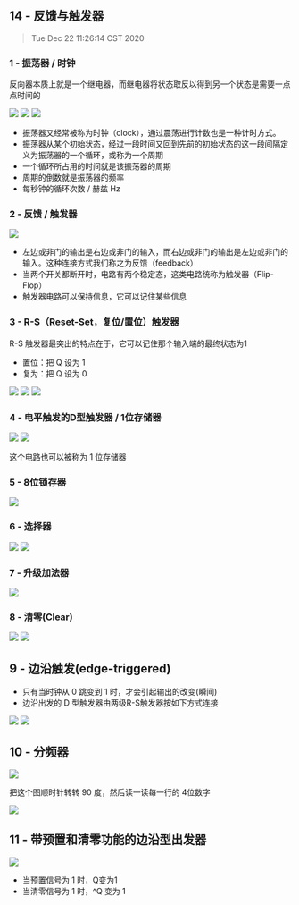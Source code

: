 ## 14 - 反馈与触发器

> Tue Dec 22 11:26:14 CST 2020

### 1 - 振荡器 / 时钟

反向器本质上就是一个继电器，而继电器将状态取反以得到另一个状态是需要一点点时间的

<img src="./01.png" />
<img src="./02.png" />
<img src="./03.png" />

* 振荡器又经常被称为时钟（clock），通过震荡进行计数也是一种计时方式。
* 振荡器从某个初始状态，经过一段时间又回到先前的初始状态的这一段间隔定义为振荡器的一个循环，或称为一个周期
* 一个循环所占用的时间就是该振荡器的周期
* 周期的倒数就是振荡器的频率
* 每秒钟的循环次数 /  赫兹 Hz


### 2 - 反馈 / 触发器

<img src="./04.png" />

* 左边或非门的输出是右边或非门的输入，而右边或非门的输出是左边或非门的输入。这种连接方式我们称之为反馈（feedback）
* 当两个开关都断开时，电路有两个稳定态，这类电路统称为触发器（Flip-Flop）
* 触发器电路可以保持信息，它可以记住某些信息

### 3 - R-S（Reset-Set，复位/置位）触发器

R-S 触发器最突出的特点在于，它可以记住那个输入端的最终状态为1

* 置位：把 Q 设为 1
* 复为：把 Q 设为 0

<img src="./05.png" />
<img src="./06.png" />
<img src="./07.png" />

### 4 - 电平触发的D型触发器 / 1位存储器


<img src="./09.png" />

<img src="./12.png" />

这个电路也可以被称为 1 位存储器

### 5 - 8位锁存器

<img src="./13.png" />


### 6 - 选择器

<img src="./14.png" />
<img src="./15.png" />

### 7 - 升级加法器

<img src="./16.png" />

### 8 - 清零(Clear)

<img src="./17.png" />
<img src="./18.png" />

## 9 - 边沿触发(edge-triggered)

* 只有当时钟从 0 跳变到 1 时，才会引起输出的改变(瞬间)
* 边沿出发的 D 型触发器由两级R-S触发器按如下方式连接

<img src="./19.png" />
<img src="./20.png" />

## 10 - 分频器

<img src="./21.png" />

把这个图顺时针转转 90 度，然后读一读每一行的 4位数字

<img src="./22.png" />


## 11 - 带预置和清零功能的边沿型出发器


<img src="./23.png" />

* 当预置信号为 1 时，Q变为1
* 当清零信号为 1 时，^Q 变为 1 